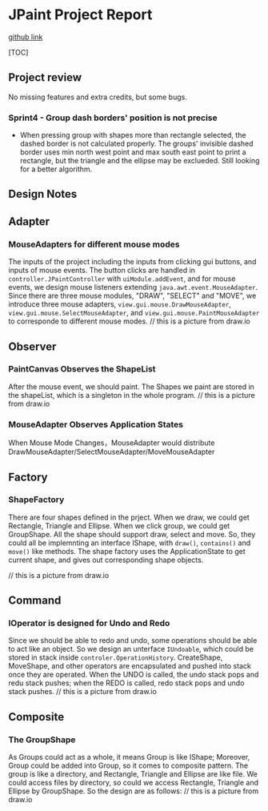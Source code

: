 # JPaint Project Report

[github link](https://github.com/santiweide/mini_painter)

[TOC]

## Project review
No missing features and extra credits, but some bugs.

### Sprint4 - Group dash borders' position is not precise
* When pressing group with shapes more than rectangle selected, the dashed border is not calculated properly. The groups' invisible dashed border uses min north west point and max south east point to print a rectangle, but the triangle and the ellipse may be exclueded. Still looking for a better algorithm.


## Design Notes

## Adapter
### MouseAdapters for different mouse modes
The inputs of the project including the inputs from clicking gui buttons, and inputs of mouse events. The button clicks are handled in `controller.JPaintController` with `uiModule.addEvent`, and for mouse events, we design mouse listeners extending `java.awt.event.MouseAdapter`. Since there are three mouse modules, "DRAW", "SELECT" and "MOVE", we introduce three mouse adapters, `view.gui.mouse.DrawMouseAdapter`, `view.gui.mouse.SelectMouseAdapter`, and `view.gui.mouse.PaintMouseAdapter` to corresponde to different mouse modes.
// this is a picture from draw.io

## Observer
### PaintCanvas Observes the ShapeList
After the mouse event, we should paint. The Shapes we paint are stored in the shapeList, which is a singleton in the whole program.
// this is a picture from draw.io


### MouseAdapter Observes Application States
When Mouse Mode Changes，MouseAdapter would distribute DrawMouseAdapter/SelectMouseAdapter/MoveMouseAdapter

## Factory
### ShapeFactory
There are four shapes defined in the prject. When we draw, we could get Rectangle, Triangle and Ellipse. When we click group, we could get GroupShape. All the shape should support draw, select and move. So, they could all be implemnting an interface IShape, with `draw()`, `contains()` and `move()` like methods. The shape factory uses the ApplicationState to get current shape, and gives out corresponding shape objects. 

// this is a picture from draw.io



## Command
### IOperator is designed for Undo and Redo
Since we should be able to redo and undo, some operations should be able to act like an object. So we design an unterface `IUndoable`, which could be stored in stack inside `controler.OperationHistory`. CreateShape, MoveShape, and other operators are encapsulated and pushed into stack once they are operated. When the UNDO is called, the undo stack pops and redu stack pushes; when the REDO is called, redo stack pops and undo stack pushes. 
// this is a picture from draw.io

## Composite
### The GroupShape 
As Groups could act as a whole, it means Group is like IShape; Moreover, Group could be added into Group, so it comes to composite pattern. The group is like a directory, and Rectangle, Triangle and Ellipse are like file. We could access files by directory, so could we access Rectangle, Triangle and Ellipse by GroupShape. So the design are as follows:
// this is a picture from draw.io

